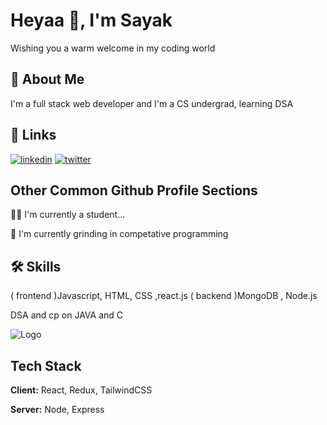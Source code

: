 
# Heyaa 🤘, I'm Sayak

Wishing you a warm welcome in my coding world


## 🚀 About Me
I'm a full stack web developer and I'm a CS undergrad,
learning DSA





## 🔗 Links
[![linkedin](https://img.shields.io/badge/linkedin-0A66C2?style=for-the-badge&logo=linkedin&logoColor=white)](https://www.linkedin.com/in/sayak-basak-19a7b5223/)
[![twitter](https://img.shields.io/badge/twitter-1DA1F2?style=for-the-badge&logo=twitter&logoColor=white)](https://twitter.com/SayakBasak3)


## Other Common Github Profile Sections
👩‍💻 I'm currently a student...

🧠 I'm currently grinding in competative programming


## 🛠 Skills
( frontend )Javascript, HTML, CSS ,react.js
( backend )MongoDB , Node.js 

DSA and cp on
JAVA and C


![Logo](https://www.trio.dev/hubfs/Imported_Blog_Media/dbc631c76245baabe08c31d016a94de2-2.jpg)


## Tech Stack

**Client:** React, Redux, TailwindCSS

**Server:** Node, Express


